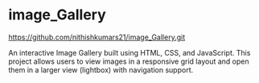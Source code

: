 # image_Gallery
https://github.com/nithishkumars21/image_Gallery.git


An interactive Image Gallery built using HTML, CSS, and JavaScript.
This project allows users to view images in a responsive grid layout and open them in a larger view (lightbox) with navigation support.
